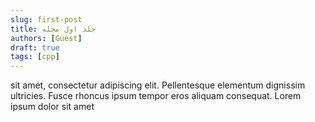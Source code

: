 ```yaml
---
slug: first-post
title: جلد اول مجله
authors: [Guest]
draft: true
tags: [cpp]
---
```


sit amet, consectetur adipiscing elit. Pellentesque elementum dignissim ultricies. Fusce rhoncus ipsum tempor eros aliquam consequat. Lorem ipsum dolor sit amet

<!--truncate-->
